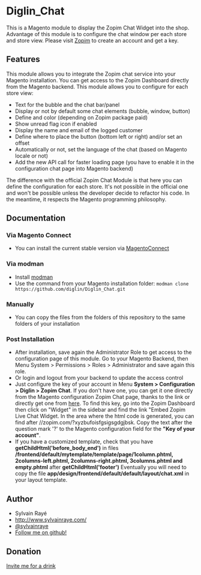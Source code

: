# Diglin_Chat #

This is a Magento module to display the Zopim Chat Widget into the shop. Advantage of this module is to configure the chat window per each store and store view. Please visit [Zopim](http://bit.ly/Z84KEE) to create an account and get a key.

## Features

This module allows you to integrate the Zopim chat service into your Magento installation. You can get access to the Zopim Dashboard directly from the Magento backend. This module allows you to configure for each store view:

- Text for the bubble and the chat bar/panel
- Display or not by default some chat elements (bubble, window, button)
- Define and color (depending on Zopim package paid)
- Show unread flag icon if enabled
- Display the name and email of the logged customer
- Define where to place the button (bottom left or right) and/or set an offset
- Automatically or not, set the language of the chat (based on Magento locale or not)
- Add the new API call for faster loading page (you have to enable it in the configuration chat page into Magento backend)

The difference with the official Zopim Chat Module is that here you can define the configuration for each store. It's not possible in the official one and won't be possible unless the developer decide to refactor his code. In the meantime, it respects the Magento programming philosophy.

## Documentation

### Via Magento Connect
- You can install the current stable version via [MagentoConnect](http://www.magentocommerce.com/magento-connect/zopim-chat-unofficial-by-diglin.html)

### Via modman
- Install [modman](https://github.com/colinmollenhour/modman)
- Use the command from your Magento installation folder: `modman clone https://github.com/diglin/Diglin_Chat.git`

### Manually
- You can copy the files from the folders of this repository to the same folders of your installation

### Post Installation
- After installation, save again the Administrator Role to get access to the configuration page of this module. Go to your Magento Backend, then Menu System > Permissions > Roles > Administrator and save again this role.
- Or login and logout from your backend to update the access control
- Just configure the key of your account in Menu <b>System > Configuration > Diglin > Zopim Chat</b>. If you don't have one, you can get it one directly from the Magento configuration Zopim Chat page, thanks to the link or directly get one from [here](http://bit.ly/Z84KEE).
To find this key, go into the Zopim Dashboard then click on "Widget" in the sidebar and find the link "Embed Zopim Live Chat Widget. In the area where the html code is generated, you can find after //zopim.com/?xyzbufoisfgsigsgdgjbsk. Copy the text after the question mark '?' to the Magento configuration field for the <b>"Key of your account"</b>.
- If you have a customized template, check that you have <b>getChildHtml('before_body_end')</b> in files <b>/frontend/default/mytemplate/template/page/1column.phtml, 2columns-left.phtml, 2columns-right.phtml, 3columns.phtml and empty.phtml</b> after <b>getChildHtml('footer')</b> Eventually you will need to copy the file <b>app/design/frontend/default/default/layout/chat.xml</b> in your layout template.

## Author

* Sylvain Rayé
* http://www.sylvainraye.com/
* [@sylvainraye](https://twitter.com/sylvainraye)
* [Follow me on github!](https://github.com/diglin)

## Donation

[Invite me for a drink](https://www.paypal.com/cgi-bin/webscr?cmd=_s-xclick&hosted_button_id=Y66QHLU5VX5BC)
